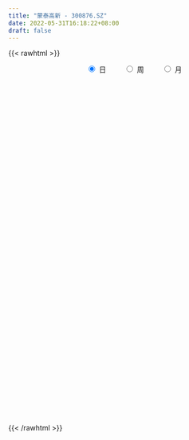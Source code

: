```yaml
---
title: "蒙泰高新 - 300876.SZ"
date: 2022-05-31T16:18:22+08:00
draft: false
---
```

{{< rawhtml >}}
    <div style="text-align: center">
        <label style="padding: 1rem;"><input style="margin-right: .5rem" type="radio" name="period" value="D" checked onclick="period_change(this)">日</label>
        <label style="padding: 1rem;"><input style="margin-right: .5rem" type="radio" name="period" value="W" onclick="period_change(this)">周</label>
        <label style="padding: 1rem;"><input style="margin-right: .5rem" type="radio" name="period" value="M" onclick="period_change(this)">月</label>
    </div>
    <div id="chart" style="height: 700px;"></div> 
    <script type="text/javascript">
        const D_v = [4947.8,5869.08,5915.43,6955.5,17570.25,9232.71,7973.0,12886.56,9664.67,8610.16,10108.87,8156.1,5691.07,6087.09,16517.33,10435.5,16164.67,9562.5,5220.0,5519.73,7847.23,6619.63,8052.78,12921.0,33000.77,40344.92,24830.2,15642.73,12408.95,14335.65,8112.71,14130.33,15173.37,12324.1,12690.55,17866.9,16000.76,11946.76,48469.79,60408.6,54025.18,60568.71,37964.62,71799.37,44665.29,30763.75,27794.61,25847.07,21145.64,21874.9,22202.24,23162.33,22849.87,26089.94,38237.66,36238.85,53331.64,39367.34,25681.87,22185.46,30915.21,22393.83,17345.9,11479.42,12455.27,13465.22,15957.64,14715.15,20132.82,25578.5,16954.0,31199.04,18331.45,12551.35,8053.0,10850.27,9011.78,12446.5,10329.12,8588.97,7946.69,10546.63,7507.86,27014.06,17063.21,12284.14,9251.61,9175.0,11747.5,9773.64,4599.0,5991.19,3488.43,3484.36,3440.36,4953.55,3055.0,4478.85,3691.42,3480.26,4082.21,4718.91,4877.07,3605.45,5239.49,3565.15,8129.0,6405.09,4624.0,4260.86,4659.86,3705.67,3095.0,5019.1,4616.0,3932.98,8820.98,6973.0,9433.84,12247.0,9749.06,5784.5,6891.0,13695.23,7929.0,7364.0,9085.47,5839.5,5470.17,5631.56,6888.0,11754.69,6736.64,5154.71,13082.11,34253.31,46655.26,26765.5,17145.48,20607.56,21889.39,31082.67,41710.1,24690.13,13692.29,8050.96,9422.0,9951.0,10687.02,10714.36,6744.96,7446.86,6083.0,4012.26,6496.0,6662.5,7643.0,6551.0,5077.0,6326.0,7588.0,5067.0,5858.0,7345.91,8413.0,4326.0,7781.79,4653.0,3297.0,5051.0,2638.0,4674.0,3622.45,2903.69,3290.04,2206.25,2754.0,2403.0,2941.0,2536.0,2779.25,5624.0,2284.0,2819.79,3979.75,5150.0,10726.0,4093.0,5071.0,4345.79,2842.79,4242.79,3124.0,3819.21,5268.0,4876.0,3822.75,5421.0,3046.0,4171.98,5560.0,3844.0,2275.0,3031.0,3188.5,3688.0,3097.0,6736.0,3457.0,2982.0,3310.71,7116.37,7800.34,6497.0,5997.5,8890.71,3674.0,6821.02,3493.0,1990.0,3546.0,2419.0,1947.79,2954.79,10457.79,13501.02,13012.74,8728.15,5416.74,6007.0,9937.57,7423.83,6780.0,3778.17,4266.17,6203.0,4627.33,4522.0,3739.0,3641.0,3632.0,3218.0,2934.0,2790.75,4060.97,3537.03,3613.0,4491.0,3736.0,3696.83]
const D_histogram = [0.0,0.009451396,-0.0040444435,-0.0085256757,0.0615781885,0.1002676582,0.0943233184,0.1335903721,0.1597693359,0.1470224645,0.1291199257,0.0941307313,0.0670717717,0.0229299604,0.0629612489,0.0671888257,0.0234053627,-0.0476032211,-0.1047481184,-0.1405241392,-0.1147174508,-0.0866816829,-0.0459232805,0.0203120552,0.150657777,0.3051907281,0.2984957347,0.2401945976,0.2011961204,0.0901939971,-0.0055122807,0.0154681975,0.0227689917,0.0468880188,0.0133919767,0.0425376964,0.0192234621,0.0114573,0.1524293355,0.2717850022,0.4305702605,0.441582314,0.3249934768,0.5118282403,0.5206437729,0.4200159104,0.2891236406,0.0786860411,-0.1965838933,-0.2846645393,-0.2791320259,-0.204495232,-0.2418394612,-0.1433542308,-0.0225289542,-0.1504160187,0.00947703,0.0458466918,0.0361790196,-0.0453922183,-0.0422690969,-0.1480531296,-0.3162152399,-0.3772220853,-0.3972450507,-0.4627154456,-0.4028641508,-0.3580379294,-0.3084063754,-0.2456959676,-0.2739119613,-0.4313630104,-0.4942447219,-0.5520203548,-0.5348981382,-0.5146142219,-0.4323844329,-0.3240983152,-0.2334044299,-0.1932441488,-0.1719291862,-0.1140056254,-0.107739892,0.0279829936,0.0984311383,0.0862497852,0.0403590519,0.0121892262,-0.0273561746,-0.1191531602,-0.1617547086,-0.2068297943,-0.2039957426,-0.1569555933,-0.1145592982,-0.1148406448,-0.073546242,-0.0113426515,0.0071756665,0.0300961567,0.0727703334,0.0743878432,0.0430932755,0.0292479625,-0.0032381726,-0.0015932692,-0.0800828476,-0.1471619174,-0.1408619094,-0.0835433073,-0.0758125599,-0.052144387,0.0055927735,0.064630502,0.1300672229,0.1781423736,0.2300550113,0.2786064255,0.3369893488,0.4304698639,0.4361083642,0.4376918266,0.3732840709,0.4054992426,0.3872876491,0.366527494,0.3740406191,0.3589593498,0.320869195,0.25387274,0.2220950045,0.2444263079,0.2063257921,0.1526602299,0.1496760577,0.2696282779,0.4206692243,0.4392976092,0.4082393734,0.3675216034,0.3044134406,0.3155674233,0.1867327585,-0.0317101421,-0.2368287533,-0.3504767402,-0.4372100784,-0.5254750286,-0.6082435102,-0.5835497754,-0.5324234402,-0.4655644947,-0.4114547763,-0.3514781774,-0.2674865163,-0.2043681991,-0.130085261,-0.1128884805,-0.0741444197,-0.0294367508,0.0381622062,0.0622907723,0.0363425172,0.0584100832,0.0021779039,-0.0182846293,-0.0996374746,-0.1737052667,-0.2351566391,-0.3013185446,-0.3007562433,-0.3465506822,-0.3003963594,-0.2248039593,-0.1335788526,-0.0521579723,-0.0011915296,0.0028224186,0.0433376106,0.0786750364,0.1137833532,0.136558725,0.1482162572,0.1614014352,0.1448800424,0.1531094303,0.0727509649,0.0448666512,0.0121751905,0.0241437025,0.0363311843,0.036600201,0.0242534558,-0.0212420365,-0.0989359723,-0.1603807354,-0.1614354524,-0.1683200117,-0.2140178856,-0.3007008137,-0.2679674039,-0.2181997106,-0.1522980668,-0.0989324992,-0.0566217383,-0.0012798609,0.0101918711,0.037014642,0.0587392872,0.0369266316,0.0481141053,0.1126786948,0.1831196208,0.2449395361,0.2572370001,0.1610272213,0.0317268577,-0.0246694132,-0.0959844096,-0.1241787684,-0.1834458921,-0.1855734616,-0.1589149686,-0.1335202093,-0.0607984666,0.0246775071,-0.124544209,-0.3226658021,-0.390995039,-0.4264238418,-0.303574569,-0.1427125051,-0.0177925437,0.1051822447,0.2051331584,0.2805298392,0.3378399842,0.380199085,0.3954475407,0.3900883851,0.3686519169,0.3565736844,0.3348588489,0.3208808034,0.2351530859,0.2092759089,0.1936988979,0.1875120134,0.1661052339,0.1575366985]
const D_fast = [0.0,0.011814245,-0.0026927054,-0.0093053565,0.0761930548,0.139949439,0.1575859289,0.2302505755,0.2963718734,0.3203806181,0.3347580606,0.3233015491,0.3130105324,0.2746012113,0.330372812,0.3513975953,0.3134654728,0.2305560838,0.1472241569,0.0763171013,0.073444427,0.0798097741,0.1090873564,0.1804007059,0.348410872,0.5792415051,0.6471704454,0.6489179577,0.6602185105,0.5717648866,0.4746805386,0.4995280661,0.5125211083,0.5483621401,0.5182140922,0.5579942359,0.5394858672,0.53458403,0.7136633994,0.9009653167,1.1673931401,1.2888007721,1.2534603042,1.5682521278,1.7072286035,1.7116047186,1.652993359,1.4622272698,1.1378113621,0.9785645812,0.9143140882,0.9378270741,0.8400229796,0.9026696522,1.0178626903,0.8523716211,1.0146339273,1.0624652621,1.0618423448,0.9689230523,0.9614788995,0.8186815844,0.5714656641,0.4161532974,0.2968190694,0.115669813,0.0748050701,0.0301218092,0.0026517694,0.0039381852,-0.0927557988,-0.3580476005,-0.5444904924,-0.7402712141,-0.8568735321,-0.9652431711,-0.9911094904,-0.9638479515,-0.9315051737,-0.9396559298,-0.9613232638,-0.9319011093,-0.9525703489,-0.8098517149,-0.7147957856,-0.7054146924,-0.7412156628,-0.7663381819,-0.8127226264,-0.934307902,-1.0173481276,-1.1141306618,-1.1622955458,-1.1544942949,-1.1407378242,-1.1697293321,-1.1468214898,-1.0874535622,-1.0671413276,-1.0366967982,-0.9758300381,-0.9556155675,-0.9761368163,-0.9826701387,-1.015965817,-1.0147192309,-1.1132295212,-1.2170990703,-1.2460145397,-1.2095817645,-1.2208041569,-1.2101720809,-1.1510367269,-1.075841373,-0.9778878464,-0.8852771022,-0.7758507117,-0.6576476912,-0.5150174307,-0.3139194496,-0.1992538582,-0.0882474392,-0.0593341771,0.0742558051,0.152866124,0.2237378424,0.3247611222,0.3994196904,0.4415468343,0.4380185643,0.46176458,0.5452024603,0.5586833926,0.5431828878,0.57761773,0.7649770198,1.0211852722,1.1496380595,1.220639667,1.2718022978,1.2847974952,1.3748433337,1.2926918586,1.0663214224,0.8019956229,0.600728451,0.4046925932,0.1850588858,-0.0497704733,-0.1709641823,-0.2529437073,-0.3024758854,-0.3512298611,-0.3791228065,-0.3620027745,-0.349976507,-0.3082148843,-0.3192402239,-0.299032268,-0.2616837868,-0.1845442782,-0.1448430191,-0.1617056449,-0.125035558,-0.1807232614,-0.2057569519,-0.3120191659,-0.4295132746,-0.5497538068,-0.6912453485,-0.765872108,-0.8983042174,-0.9272489845,-0.9078575742,-0.8500271807,-0.7816457934,-0.7309772331,-0.7262576803,-0.6749080856,-0.6199019008,-0.5563477457,-0.4994326926,-0.4507210961,-0.3971855593,-0.3774869415,-0.330980196,-0.3931509202,-0.4098185712,-0.4394662342,-0.4214617966,-0.4001915187,-0.3907724518,-0.397055833,-0.4478618344,-0.5502897633,-0.6518297103,-0.6932432903,-0.7422078525,-0.8414101978,-1.0032683294,-1.0375267705,-1.0423090048,-1.0144818778,-0.985849435,-0.9576941087,-0.9026721965,-0.8886524968,-0.8525760653,-0.8161665984,-0.8287475961,-0.805531596,-0.7127973328,-0.5965765017,-0.4735217023,-0.3969149883,-0.4528679618,-0.574236611,-0.6368002351,-0.732111334,-0.7913503848,-0.8964789815,-0.9449999165,-0.9580701656,-0.9660554587,-0.9085333326,-0.8168879822,-0.9972457505,-1.2760337941,-1.4421117908,-1.584146554,-1.5371909235,-1.4120069859,-1.2915351603,-1.1422648108,-0.9910306075,-0.845501467,-0.7037313259,-0.5663224538,-0.4522121129,-0.3600491722,-0.2893226612,-0.2122574726,-0.1502575958,-0.0840154406,-0.1109548866,-0.0845130863,-0.0516653728,-0.0109742541,0.0091452749,0.0399609142]
const D_slow = [0.0,0.002362849,0.0013517381,-0.0007796808,0.0146148663,0.0396817808,0.0632626105,0.0966602035,0.1366025374,0.1733581536,0.205638135,0.2291708178,0.2459387607,0.2516712508,0.2674115631,0.2842087695,0.2900601102,0.2781593049,0.2519722753,0.2168412405,0.1881618778,0.1664914571,0.1550106369,0.1600886507,0.197753095,0.274050777,0.3486747107,0.4087233601,0.4590223902,0.4815708895,0.4801928193,0.4840598687,0.4897521166,0.5014741213,0.5048221155,0.5154565396,0.5202624051,0.5231267301,0.5612340639,0.6291803145,0.7368228796,0.8472184581,0.9284668273,1.0564238874,1.1865848306,1.2915888082,1.3638697184,1.3835412287,1.3343952553,1.2632291205,1.193446114,1.1423223061,1.0818624408,1.0460238831,1.0403916445,1.0027876398,1.0051568973,1.0166185703,1.0256633252,1.0143152706,1.0037479964,0.966734714,0.887680904,0.7933753827,0.69406412,0.5783852586,0.4776692209,0.3881597386,0.3110581447,0.2496341528,0.1811561625,0.0733154099,-0.0502457705,-0.1882508593,-0.3219753938,-0.4506289493,-0.5587250575,-0.6397496363,-0.6981007438,-0.746411781,-0.7893940775,-0.8178954839,-0.8448304569,-0.8378347085,-0.8132269239,-0.7916644776,-0.7815747146,-0.7785274081,-0.7853664517,-0.8151547418,-0.855593419,-0.9073008675,-0.9582998032,-0.9975387015,-1.0261785261,-1.0548886873,-1.0732752478,-1.0761109107,-1.074316994,-1.0667929549,-1.0486003715,-1.0300034107,-1.0192300918,-1.0119181012,-1.0127276444,-1.0131259617,-1.0331466736,-1.0699371529,-1.1051526303,-1.1260384571,-1.1449915971,-1.1580276938,-1.1566295005,-1.140471875,-1.1079550692,-1.0634194758,-1.005905723,-0.9362541166,-0.8520067795,-0.7443893135,-0.6353622224,-0.5259392658,-0.4326182481,-0.3312434374,-0.2344215251,-0.1427896516,-0.0492794969,0.0404603406,0.1206776393,0.1841458243,0.2396695755,0.3007761524,0.3523576005,0.3905226579,0.4279416724,0.4953487418,0.6005160479,0.7103404502,0.8124002936,0.9042806944,0.9803840546,1.0592759104,1.1059591,1.0980315645,1.0388243762,0.9512051912,0.8419026716,0.7105339144,0.5584730369,0.412585593,0.279479733,0.1630886093,0.0602249152,-0.0276446291,-0.0945162582,-0.145608308,-0.1781296232,-0.2063517434,-0.2248878483,-0.232247036,-0.2227064844,-0.2071337914,-0.1980481621,-0.1834456412,-0.1829011653,-0.1874723226,-0.2123816913,-0.2558080079,-0.3145971677,-0.3899268039,-0.4651158647,-0.5517535352,-0.6268526251,-0.6830536149,-0.7164483281,-0.7294878211,-0.7297857035,-0.7290800989,-0.7182456962,-0.6985769371,-0.6701310989,-0.6359914176,-0.5989373533,-0.5585869945,-0.5223669839,-0.4840896263,-0.4659018851,-0.4546852223,-0.4516414247,-0.4456054991,-0.436522703,-0.4273726528,-0.4213092888,-0.4266197979,-0.451353791,-0.4914489748,-0.5318078379,-0.5738878409,-0.6273923122,-0.7025675157,-0.7695593666,-0.8241092943,-0.862183811,-0.8869169358,-0.9010723704,-0.9013923356,-0.8988443678,-0.8895907073,-0.8749058855,-0.8656742276,-0.8536457013,-0.8254760276,-0.7796961224,-0.7184612384,-0.6541519884,-0.6138951831,-0.6059634686,-0.6121308219,-0.6361269243,-0.6671716164,-0.7130330895,-0.7594264549,-0.799155197,-0.8325352494,-0.847734866,-0.8415654892,-0.8727015415,-0.953367992,-1.0511167518,-1.1577227122,-1.2336163545,-1.2692944808,-1.2737426167,-1.2474470555,-1.1961637659,-1.1260313061,-1.0415713101,-0.9465215388,-0.8476596536,-0.7501375574,-0.6579745781,-0.568831157,-0.4851164448,-0.4048962439,-0.3461079725,-0.2937889952,-0.2453642708,-0.1984862674,-0.1569599589,-0.1175757843]
const D_data = [['2021-05-20', 29.8151, 29.7855, 29.7559, 30.1409],['2021-05-21', 29.7657, 29.9336, 29.7657, 30.21],['2021-05-24', 29.9336, 29.6374, 29.4202, 30.1113],['2021-05-25', 29.6275, 29.6966, 29.4498, 29.8743],['2021-05-26', 29.6176, 30.832, 29.6176, 31.3848],['2021-05-27', 30.6345, 30.8024, 30.4371, 30.9998],['2021-05-28', 30.753, 30.4173, 30.2594, 30.8912],['2021-05-31', 30.4173, 31.1775, 30.21, 31.2861],['2021-06-01', 31.0985, 31.3256, 30.8616, 31.4342],['2021-06-02', 31.1973, 31.0195, 30.8024, 31.3947],['2021-06-03', 31.1775, 31.0097, 30.9998, 31.9476],['2021-06-04', 30.8024, 30.7727, 30.6839, 31.1874],['2021-06-07', 30.6345, 30.8024, 30.6148, 31.0985],['2021-06-08', 30.7826, 30.4667, 30.3976, 30.9702],['2021-06-09', 30.3877, 31.5823, 30.3877, 31.6711],['2021-06-10', 31.4441, 31.3453, 31.0492, 31.5922],['2021-06-11', 31.4342, 30.7135, 30.595, 32.0463],['2021-06-15', 30.7135, 30.0915, 29.9632, 30.9011],['2021-06-16', 30.1113, 29.8941, 29.7164, 30.2989],['2021-06-17', 29.8941, 29.8447, 29.6966, 30.0323],['2021-06-18', 30.1113, 30.516, 29.8151, 30.5852],['2021-06-21', 30.5062, 30.6345, 30.3581, 30.9011],['2021-06-22', 30.6345, 30.9504, 30.6345, 31.0985],['2021-06-23', 31.0985, 31.5724, 30.8122, 31.6119],['2021-06-24', 31.5823, 33.0039, 31.5823, 34.159],['2021-06-25', 33.073, 34.2972, 32.1944, 34.6033],['2021-06-28', 34.0603, 32.9644, 32.7867, 34.0603],['2021-06-29', 33.1125, 32.4116, 32.2141, 33.3001],['2021-06-30', 32.4116, 32.6288, 32.1351, 32.7769],['2021-07-01', 32.4906, 31.5033, 31.4145, 32.5103],['2021-07-02', 31.3453, 31.2367, 31.1084, 32.0463],['2021-07-05', 31.2466, 32.5695, 31.2466, 32.7275],['2021-07-06', 32.5597, 32.5597, 32.4017, 33.2014],['2021-07-07', 32.4017, 32.9546, 32.1845, 33.0434],['2021-07-08', 32.9546, 32.303, 32.2339, 33.1421],['2021-07-09', 31.918, 33.1718, 31.918, 33.2507],['2021-07-12', 33.7049, 32.6288, 32.53, 33.7148],['2021-07-13', 32.6189, 32.8262, 32.1845, 32.8953],['2021-07-14', 32.6485, 35.1956, 32.4807, 36.0348],['2021-07-15', 34.5835, 35.8867, 34.4355, 38.3845],['2021-07-16', 35.788, 37.5157, 34.6132, 38.3845],['2021-07-19', 38.5029, 36.5877, 36.4198, 40.4775],['2021-07-20', 35.5412, 35.1364, 34.7415, 36.0348],['2021-07-21', 35.2154, 39.6087, 35.2154, 40.5268],['2021-07-22', 39.4211, 38.4832, 37.6934, 39.4211],['2021-07-23', 38.888, 37.417, 37.0221, 38.888],['2021-07-26', 37.7033, 36.8838, 35.4425, 38.3055],['2021-07-27', 36.5087, 35.3042, 34.5539, 37.4565],['2021-07-28', 34.6823, 33.3199, 32.224, 35.0673],['2021-07-29', 33.5469, 34.6724, 33.5469, 35.551],['2021-07-30', 34.4749, 35.5708, 34.3663, 35.9065],['2021-08-02', 35.4227, 36.6272, 35.2647, 37.101],['2021-08-03', 36.41, 35.3042, 35.2154, 36.9233],['2021-08-04', 35.5412, 37.1701, 35.3437, 37.3182],['2021-08-05', 37.1899, 38.1278, 36.5778, 38.5029],['2021-08-06', 36.637, 35.0673, 33.5667, 36.7061],['2021-08-09', 35.5017, 38.8485, 35.1463, 40.4775],['2021-08-10', 39.1447, 37.9994, 37.5157, 39.3421],['2021-08-11', 38.809, 37.6736, 36.7259, 38.809],['2021-08-12', 37.6144, 36.6666, 36.0348, 37.6144],['2021-08-13', 37.1998, 37.6243, 36.3507, 38.4931],['2021-08-16', 37.2689, 36.0447, 36.0348, 37.5157],['2021-08-17', 35.5412, 34.4651, 34.4256, 36.1829],['2021-08-18', 34.159, 35.0278, 34.159, 35.4425],['2021-08-19', 34.8501, 35.1167, 33.9122, 35.2647],['2021-08-20', 35.0278, 34.0603, 33.6654, 35.4918],['2021-08-23', 34.3663, 35.3437, 34.1886, 35.6596],['2021-08-24', 35.403, 35.1956, 35.0081, 36.7851],['2021-08-25', 35.087, 35.2944, 34.1195, 36.2224],['2021-08-26', 35.0475, 35.5807, 34.4651, 35.9558],['2021-08-27', 35.3635, 34.3565, 34.3565, 35.5214],['2021-08-30', 34.1491, 31.9673, 31.8883, 34.3367],['2021-08-31', 31.8094, 32.1845, 31.217, 32.2635],['2021-09-01', 32.1055, 31.4836, 30.911, 32.4511],['2021-09-02', 31.2071, 31.839, 31.1973, 31.8785],['2021-09-03', 31.8883, 31.5033, 31.4934, 32.6584],['2021-09-06', 31.4934, 32.1055, 31.3453, 32.4412],['2021-09-07', 32.1055, 32.5597, 31.8883, 32.8361],['2021-09-08', 32.4609, 32.5597, 32.3129, 32.8262],['2021-09-09', 32.7176, 32.0068, 31.9871, 32.7472],['2021-09-10', 32.0068, 31.681, 31.4934, 32.0265],['2021-09-13', 31.681, 32.1253, 30.9998, 32.2832],['2021-09-14', 31.8291, 31.4441, 31.4145, 32.0957],['2021-09-15', 31.4638, 33.3001, 31.4638, 34.2281],['2021-09-16', 33.0237, 32.9743, 32.5893, 33.8628],['2021-09-17', 32.8065, 32.0562, 31.4441, 33.1718],['2021-09-22', 31.5823, 31.4145, 31.2565, 32.0858],['2021-09-23', 31.6909, 31.3453, 31.2664, 31.76],['2021-09-24', 31.602, 30.9011, 30.7826, 31.7106],['2021-09-27', 30.9998, 29.7164, 29.6966, 31.0887],['2021-09-28', 29.7065, 29.7361, 29.6275, 30.0125],['2021-09-29', 29.4202, 29.1931, 29.1339, 29.5584],['2021-09-30', 28.4823, 29.3807, 28.4823, 29.5189],['2021-10-08', 29.5189, 29.7855, 29.5189, 30.2297],['2021-10-11', 29.6374, 29.7164, 29.6176, 30.1606],['2021-10-12', 29.4202, 29.0549, 28.6304, 29.9336],['2021-10-13', 29.3215, 29.4597, 29.0352, 29.5288],['2021-10-14', 29.4202, 29.8151, 29.1833, 29.904],['2021-10-15', 29.9533, 29.3313, 29.2524, 29.9632],['2021-10-18', 29.2227, 29.361, 29.1734, 29.509],['2021-10-19', 29.3116, 29.6769, 29.2524, 29.7756],['2021-10-20', 29.6868, 29.1931, 29.1635, 29.8052],['2021-10-21', 29.1141, 28.6008, 28.581, 29.2326],['2021-10-22', 28.6008, 28.581, 28.5415, 28.9364],['2021-10-25', 28.581, 28.0874, 28.038, 28.8278],['2021-10-26', 28.0973, 28.2849, 28.0973, 28.5909],['2021-10-27', 28.2651, 26.8928, 26.4683, 28.5119],['2021-10-28', 26.8928, 26.3992, 25.6686, 26.9027],['2021-10-29', 26.3893, 26.883, 25.8957, 27.0212],['2021-11-01', 26.9521, 27.4457, 26.804, 27.7419],['2021-11-02', 27.6431, 26.7744, 26.5473, 27.7814],['2021-11-03', 26.804, 26.8435, 26.488, 27.0113],['2021-11-04', 26.9521, 27.3075, 26.6658, 27.3371],['2021-11-05', 27.2482, 27.5049, 27.1693, 27.7715],['2021-11-08', 27.495, 27.8406, 27.2482, 27.9591],['2021-11-09', 28.1269, 27.8998, 27.653, 28.1368],['2021-11-10', 27.8801, 28.2355, 27.3865, 28.5613],['2021-11-11', 28.0973, 28.5317, 28.0479, 28.6995],['2021-11-12', 28.5317, 29.0648, 28.3046, 29.3215],['2021-11-15', 28.8871, 30.1113, 28.8575, 30.1903],['2021-11-16', 30.0125, 29.5288, 29.4992, 30.1113],['2021-11-17', 29.6176, 29.7657, 29.3412, 30.0619],['2021-11-18', 29.5387, 29.0253, 28.9068, 30.1113],['2021-11-19', 29.1536, 30.4075, 28.9759, 30.6049],['2021-11-22', 30.3976, 30.0915, 30.0027, 30.6049],['2021-11-23', 30.4963, 30.2297, 29.8151, 30.9899],['2021-11-24', 30.0915, 30.832, 29.9928, 31.0689],['2021-11-25', 30.9011, 30.8221, 30.5457, 31.0788],['2021-11-26', 30.6444, 30.674, 30.2199, 30.9011],['2021-11-29', 29.7954, 30.2791, 29.7954, 30.5062],['2021-11-30', 29.9928, 30.674, 29.8645, 31.0985],['2021-12-01', 30.4667, 31.5527, 30.4667, 32.1845],['2021-12-02', 31.4934, 30.9801, 30.9603, 31.602],['2021-12-03', 30.7727, 30.7332, 30.4667, 31.2367],['2021-12-06', 30.7332, 31.3947, 30.0718, 31.8686],['2021-12-07', 31.1775, 33.4877, 30.289, 33.7049],['2021-12-08', 33.0237, 34.9686, 32.4807, 36.0348],['2021-12-09', 34.9784, 34.2084, 34.08, 35.4523],['2021-12-10', 34.08, 34.0011, 33.3001, 34.4355],['2021-12-13', 34.7514, 34.1195, 33.6456, 35.3141],['2021-12-14', 34.5638, 33.9616, 33.9221, 35.5214],['2021-12-15', 33.9616, 35.1463, 33.3692, 35.7288],['2021-12-16', 34.5539, 33.4285, 33.1816, 36.7654],['2021-12-17', 32.9743, 31.5823, 31.3947, 33.0829],['2021-12-20', 31.2466, 30.6444, 30.4272, 31.7896],['2021-12-21', 30.6049, 30.832, 30.4075, 30.9504],['2021-12-22', 31.0492, 30.4371, 30.3383, 31.0492],['2021-12-23', 30.3778, 29.667, 29.667, 30.3778],['2021-12-24', 29.6176, 28.9068, 28.8377, 29.9632],['2021-12-27', 28.9167, 29.6868, 28.739, 30.4864],['2021-12-28', 29.6868, 29.825, 29.5189, 30.368],['2021-12-29', 29.825, 29.9731, 29.1931, 30.4075],['2021-12-30', 29.9731, 29.8052, 29.6374, 30.2989],['2021-12-31', 29.7756, 29.8842, 29.6473, 29.9928],['2022-01-04', 30.0619, 30.3186, 29.8941, 30.5852],['2022-01-05', 30.2594, 30.2495, 29.9138, 30.5852],['2022-01-06', 30.2495, 30.6049, 30.0619, 31.0097],['2022-01-07', 30.6049, 30.0125, 30.0125, 30.8912],['2022-01-10', 30.0125, 30.3285, 29.6176, 30.368],['2022-01-11', 30.3285, 30.5555, 30.3285, 31.0887],['2022-01-12', 30.5358, 31.1183, 30.4568, 31.1479],['2022-01-13', 31.1183, 30.832, 30.6049, 31.217],['2022-01-14', 30.7826, 30.21, 30.0125, 30.8912],['2022-01-17', 30.0619, 30.8122, 30.0619, 30.8715],['2022-01-18', 30.911, 29.7361, 29.6473, 30.9899],['2022-01-19', 29.7361, 29.9434, 29.667, 30.3482],['2022-01-20', 29.9138, 28.8278, 28.5712, 29.9434],['2022-01-21', 28.8476, 28.354, 28.3342, 29.1141],['2022-01-24', 28.8278, 27.9393, 27.7912, 28.8278],['2022-01-25', 27.9294, 27.268, 26.9817, 27.9393],['2022-01-26', 27.268, 27.6234, 27.1791, 28.038],['2022-01-27', 27.89, 26.5868, 26.5868, 27.89],['2022-01-28', 26.8533, 27.3963, 26.6559, 27.7122],['2022-02-07', 27.4556, 27.7912, 27.4556, 28.0479],['2022-02-08', 27.7419, 28.196, 27.6234, 28.2157],['2022-02-09', 27.9492, 28.3638, 27.9492, 28.4033],['2022-02-10', 28.1763, 28.2157, 27.89, 28.5514],['2022-02-11', 28.1664, 27.6728, 27.495, 28.2651],['2022-02-14', 27.3667, 28.1664, 27.1495, 28.354],['2022-02-15', 28.2849, 28.2552, 27.8406, 28.3441],['2022-02-16', 28.2355, 28.4231, 28.1269, 28.5119],['2022-02-17', 28.4922, 28.4329, 28.2849, 28.7489],['2022-02-18', 28.4329, 28.4132, 27.8505, 28.4329],['2022-02-21', 28.3935, 28.5415, 28.2355, 28.5613],['2022-02-22', 28.4329, 28.2059, 27.7912, 28.502],['2022-02-23', 27.8505, 28.5415, 27.8505, 28.6501],['2022-02-24', 28.1466, 27.2581, 26.8435, 28.818],['2022-02-25', 27.6431, 27.6036, 27.4062, 27.9393],['2022-02-28', 27.6135, 27.3371, 26.5966, 27.9788],['2022-03-01', 27.5444, 27.7912, 27.347, 27.9196],['2022-03-02', 27.6826, 27.8208, 27.6629, 28.0183],['2022-03-03', 27.9689, 27.6728, 27.4457, 27.9788],['2022-03-04', 27.89, 27.4457, 27.2482, 27.89],['2022-03-07', 27.4457, 26.8138, 26.6954, 27.5444],['2022-03-08', 26.7546, 25.9648, 25.6785, 27.0508],['2022-03-09', 26.1326, 25.6193, 24.3161, 26.261],['2022-03-10', 25.7871, 26.0043, 25.7871, 26.34],['2022-03-11', 25.7871, 25.6982, 24.6814, 25.8661],['2022-03-14', 25.6785, 24.8295, 24.8196, 25.6785],['2022-03-15', 24.7307, 23.6546, 23.5954, 25.0861],['2022-03-16', 24.168, 24.6715, 23.2499, 24.6814],['2022-03-17', 24.9282, 24.7998, 24.6814, 25.2342],['2022-03-18', 24.5333, 25.0467, 24.4839, 25.0861],['2022-03-21', 25.0467, 24.9874, 24.6814, 25.175],['2022-03-22', 24.7011, 24.9183, 24.5728, 25.175],['2022-03-23', 25.0861, 25.1947, 24.8097, 25.4613],['2022-03-24', 25.1849, 24.7011, 24.1877, 25.1849],['2022-03-25', 24.6912, 24.8887, 24.6814, 26.0438],['2022-03-28', 24.9282, 24.869, 24.2174, 25.175],['2022-03-29', 24.869, 24.2371, 24.1976, 25.017],['2022-03-30', 24.2371, 24.5333, 24.2371, 24.6518],['2022-03-31', 24.6419, 25.3527, 24.4049, 25.5304],['2022-04-01', 25.1849, 25.797, 24.9381, 25.9352],['2022-04-06', 25.876, 26.1129, 25.718, 26.34],['2022-04-07', 25.9056, 25.797, 25.7575, 26.3597],['2022-04-08', 24.7604, 24.2865, 24.1384, 24.8196],['2022-04-11', 23.8422, 23.2499, 23.2499, 23.9903],['2022-04-12', 23.24, 23.5756, 22.7069, 23.5756],['2022-04-13', 23.5954, 22.9043, 22.7858, 23.5954],['2022-04-14', 23.2202, 22.9932, 22.8056, 23.2893],['2022-04-15', 22.7661, 22.1441, 22.0651, 22.7661],['2022-04-18', 22.1145, 22.4403, 21.6308, 22.6674],['2022-04-19', 22.4403, 22.618, 22.4304, 22.8747],['2022-04-20', 22.7957, 22.5094, 22.2626, 23.082],['2022-04-21', 22.4502, 23.1709, 21.9467, 24.3457],['2022-04-22', 22.9537, 23.625, 21.9171, 24.1384],['2022-04-25', 23.003, 20.3473, 20.2387, 23.0919],['2022-04-26', 20.0413, 18.4814, 18.3136, 20.1992],['2022-04-27', 18.4617, 18.9553, 17.6719, 19.0244],['2022-04-28', 18.7578, 18.5999, 18.5604, 19.4884],['2022-04-29', 18.5999, 20.3572, 18.284, 20.8804],['2022-05-05', 20.1992, 21.2457, 20.0413, 21.4234],['2022-05-06', 20.8804, 21.3247, 20.6435, 21.7492],['2022-05-09', 21.0088, 21.8282, 21.0088, 21.996],['2022-05-10', 21.8282, 22.0948, 21.4037, 22.3317],['2022-05-11', 22.2132, 22.2922, 21.8776, 22.8352],['2022-05-12', 22.2922, 22.5193, 22.2922, 22.776],['2022-05-13', 22.5488, 22.7489, 22.4088, 22.939],['2022-05-16', 22.989, 22.7489, 22.2187, 22.989],['2022-05-17', 22.5588, 22.7189, 22.0586, 22.879],['2022-05-18', 22.7089, 22.6489, 22.5188, 23.1391],['2022-05-19', 22.3087, 22.879, 22.2887, 22.949],['2022-05-20', 22.979, 22.869, 22.7689, 23.3091],['2022-05-23', 22.919, 23.069, 22.8289, 23.1591],['2022-05-24', 23.069, 22.0687, 22.0687, 23.1891],['2022-05-25', 22.2887, 22.6489, 22.1087, 22.6689],['2022-05-26', 22.1587, 22.7889, 21.9286, 22.7889],['2022-05-27', 22.7789, 22.969, 22.5288, 23.1791],['2022-05-30', 22.88, 22.82, 22.61, 23.04],['2022-05-31', 22.95, 23.01, 22.49, 23.15]]
const W_v = [727065.05,301161.01,256857.26,417402.84,313719.16,193884.98,48223.14,371448.32,420151.73,239295.15,169517.41,159062.55,190633.16,225287.92,107629.12,93943.5,91076.8,75062.91,48725.67,85304.77,89432.8,102721.61,105303.06,117423.73,35704.19,29765.68,89851.94,74236.06,114662.68,138505.07,93578.44,55336.3,73999.93,48844.57,44471.88,51927.78,12206.01,34374.3,35231.82,47646.89,49426.36,54895.66,28149.46,100939.1,75330.24,72185.25,190851.09,245761.74,118864.46,146578.65,171481.52,77139.64,93338.11,80985.11,48323.06,74415.9,30174.11,23852.26,3484.36,19619.18,20763.9,27962.73,20740.49,33776.8,48366.79,35688.14,36165.6,137901.66,139979.85,51803.27,35001.44,27352.5,29916.0,32519.7,19282.45,13556.98,16164.25,26768.54,19626.37,23206.96,18896.98,19740.5,24666.42,21385.21,19524.02,31280.39,43102.2,14203.83,23396.67,17164.0,18492.75,7432.83]
const W_histogram = [0.0,-0.5124175499,-1.2378940285,-1.2170488032,-1.0151663649,-1.1441741742,-0.9306330702,-0.1998850401,0.2972643234,0.1989398795,0.4885029006,0.2935243844,0.2116938083,0.2108562647,-0.0812754302,-0.2201398593,-0.6893670924,-1.0116463541,-1.1907124844,-1.3054521311,-1.2188501322,-1.0785101124,-0.7930089635,-0.9596245256,-1.005784049,-0.8078034843,-0.6999636039,-0.5125299727,-0.2688496453,0.0304579038,0.1955818733,0.2387249481,0.3346202469,0.318265402,0.2786114268,0.0906510564,-0.0016735788,0.0120844467,0.0404152645,0.1207964386,0.2211249278,0.3017338308,0.3562435318,0.644636658,0.626414772,0.7343475533,1.0677438831,1.2390292532,1.1853821863,1.076550345,1.1316951852,0.8935193665,0.7282938459,0.4148062742,0.2173039875,0.1149611357,-0.0202948352,-0.1923561066,-0.2551663062,-0.3004452337,-0.3505739382,-0.4607955304,-0.4538033379,-0.3128150801,-0.1083797495,0.0566725887,0.175029544,0.4622870809,0.4763841609,0.3010627961,0.2486416165,0.221245614,0.2148829703,0.0904978342,-0.0442198947,-0.0994872198,-0.0722276009,-0.0934234441,-0.1020762086,-0.2036255283,-0.2876689627,-0.3241846787,-0.26020907,-0.2903702491,-0.4176180134,-0.3668648532,-0.5094195075,-0.4942147826,-0.3506546494,-0.2165948949,-0.0963064991,0.0054988193]
const W_fast = [0.0,-0.6405219373,-1.6754719231,-1.9588888986,-2.0107980515,-2.4258494043,-2.4449665679,-1.7641897978,-1.1927243535,-1.2413138276,-0.8296250813,-0.9512225014,-0.9801296254,-0.9282531028,-1.2407036552,-1.4346030492,-2.0761720554,-2.6513629057,-3.128107157,-3.5692098365,-3.7873203707,-3.916607879,-3.8293589709,-4.2358806644,-4.5334862001,-4.5374565064,-4.604607527,-4.545306389,-4.368838473,-4.0619164479,-3.8478970101,-3.7450726983,-3.5655223377,-3.5023108321,-3.4723119506,-3.6376095569,-3.7303525868,-3.7135734497,-3.6751388158,-3.564558532,-3.4089488108,-3.2529064502,-3.1093358662,-2.6597835754,-2.5214017684,-2.2298820989,-1.6295497983,-1.1485071149,-0.9058086352,-0.7455028903,-0.4074342538,-0.4222302308,-0.40538229,-0.6151682931,-0.7583445829,-0.8319471508,-0.9722768305,-1.1924271285,-1.3190289047,-1.4394191407,-1.5771913297,-1.8026118044,-1.9090704465,-1.8462859586,-1.6689455655,-1.4897250801,-1.3276107388,-0.9247814316,-0.7915883114,-0.8916439772,-0.8819047526,-0.8539893516,-0.8066312528,-0.9083919303,-1.0541646328,-1.134303763,-1.1251010442,-1.1696527485,-1.2038245652,-1.356280267,-1.512240942,-1.6298028276,-1.6308794864,-1.7336332278,-1.9652854955,-2.0062485486,-2.2761580797,-2.3845070504,-2.3286105796,-2.2486995489,-2.1524877778,-2.0493077546]
const W_slow = [0.0,-0.1281043875,-0.4375778946,-0.7418400954,-0.9956316866,-1.2816752302,-1.5143334977,-1.5643047577,-1.4899886769,-1.440253707,-1.3181279819,-1.2447468858,-1.1918234337,-1.1391093675,-1.1594282251,-1.2144631899,-1.386804963,-1.6397165515,-1.9373946726,-2.2637577054,-2.5684702384,-2.8380977665,-3.0363500074,-3.2762561388,-3.5277021511,-3.7296530221,-3.9046439231,-4.0327764163,-4.0999888276,-4.0923743517,-4.0434788834,-3.9837976463,-3.9001425846,-3.8205762341,-3.7509233774,-3.7282606133,-3.728679008,-3.7256578963,-3.7155540802,-3.6853549706,-3.6300737386,-3.5546402809,-3.465579398,-3.3044202335,-3.1478165405,-2.9642296521,-2.6972936814,-2.3875363681,-2.0911908215,-1.8220532353,-1.539129439,-1.3157495973,-1.1336761359,-1.0299745673,-0.9756485704,-0.9469082865,-0.9519819953,-1.000071022,-1.0638625985,-1.1389739069,-1.2266173915,-1.3418162741,-1.4552671086,-1.5334708786,-1.560565816,-1.5463976688,-1.5026402828,-1.3870685126,-1.2679724723,-1.1927067733,-1.1305463692,-1.0752349656,-1.0215142231,-0.9988897645,-1.0099447382,-1.0348165431,-1.0528734434,-1.0762293044,-1.1017483565,-1.1526547386,-1.2245719793,-1.305618149,-1.3706704164,-1.4432629787,-1.5476674821,-1.6393836954,-1.7667385722,-1.8902922679,-1.9779559302,-2.032104654,-2.0561812787,-2.0548065739]
const W_data = [['2020-08-28', 57.8431, 54.5, 42.1176, 93.1373],['2020-09-04', 52.8137, 46.4706, 45.549, 54.7843],['2020-09-11', 45.598, 39.6961, 35.7843, 46.2353],['2020-09-18', 39.2451, 46.0686, 39.2451, 54.0686],['2020-09-25', 45.7745, 47.9216, 42.5882, 53.9216],['2020-09-30', 47.7843, 42.9412, 42.9412, 51.6765],['2020-10-09', 43.549, 46.4314, 43.1373, 46.8529],['2020-10-16', 46.2451, 54.8039, 46.1471, 58.5196],['2020-10-23', 54.1667, 55.0294, 53.3235, 66.2745],['2020-10-30', 53.9216, 48.6373, 47.1569, 57.8235],['2020-11-06', 48.5392, 54.098, 47.8431, 56.7353],['2020-11-13', 53.9216, 48.4118, 47.1569, 55.1765],['2020-11-20', 48.4314, 49.1078, 48.049, 54.1176],['2020-11-27', 49.0196, 49.902, 48.9118, 54.8922],['2020-12-04', 49.6569, 45.3431, 45.1961, 50.4412],['2020-12-11', 45.6667, 45.8039, 43.2353, 46.3431],['2020-12-18', 45.8137, 39.4608, 39.2647, 46.9412],['2020-12-25', 39.2157, 38.2549, 37.2647, 41.2353],['2020-12-31', 38.5294, 37.549, 35.9608, 38.5294],['2021-01-08', 37.6471, 36.2549, 34.6863, 41.451],['2021-01-15', 36.3725, 37.3431, 31.7157, 38.7255],['2021-01-22', 37.2549, 37.3235, 36.4216, 40.0784],['2021-01-29', 38.0196, 39.1275, 35.2941, 40.0],['2021-02-05', 39.5784, 32.6275, 32.5588, 41.0784],['2021-02-10', 32.3627, 32.2843, 31.8627, 33.902],['2021-02-19', 32.7451, 34.5098, 32.5882, 34.6667],['2021-02-26', 34.5098, 33.0588, 32.0392, 36.4902],['2021-03-05', 33.1373, 33.8039, 32.8137, 34.6569],['2021-03-12', 33.8627, 34.7843, 32.451, 36.1569],['2021-03-19', 34.2157, 36.2745, 34.0686, 38.4216],['2021-03-26', 36.3431, 35.3627, 34.3627, 37.598],['2021-04-02', 35.3627, 34.0, 33.5392, 35.6373],['2021-04-09', 33.8333, 34.7059, 33.6569, 36.2451],['2021-04-16', 34.598, 33.2255, 32.549, 34.6765],['2021-04-23', 33.1373, 32.4804, 32.3627, 34.0098],['2021-04-30', 32.3725, 29.6176, 29.4804, 33.2549],['2021-05-07', 29.5098, 29.5588, 29.4412, 30.0882],['2021-05-14', 29.5392, 30.1471, 29.0882, 30.2647],['2021-05-21', 30.21, 29.9336, 29.3215, 30.3383],['2021-05-28', 29.9336, 30.4173, 29.4202, 31.3848],['2021-06-04', 30.4173, 30.7727, 30.21, 31.9476],['2021-06-11', 30.6345, 30.7135, 30.3877, 32.0463],['2021-06-18', 30.7135, 30.516, 29.6966, 30.9011],['2021-06-25', 30.5062, 34.2972, 30.3581, 34.6033],['2021-07-02', 34.0603, 31.2367, 31.1084, 34.0603],['2021-07-09', 31.2466, 33.1718, 31.2466, 33.2507],['2021-07-16', 33.7049, 37.5157, 32.1845, 38.3845],['2021-07-23', 38.5029, 37.417, 34.7415, 40.5268],['2021-07-30', 37.7033, 35.5708, 32.224, 38.3055],['2021-08-06', 35.4227, 35.0673, 33.5667, 38.5029],['2021-08-13', 35.5017, 37.6243, 35.1463, 40.4775],['2021-08-20', 37.2689, 34.0603, 33.6654, 37.5157],['2021-08-27', 34.3663, 34.3565, 34.1195, 36.7851],['2021-09-03', 34.1491, 31.5033, 30.911, 34.3367],['2021-09-10', 31.4934, 31.681, 31.3453, 32.8361],['2021-09-17', 31.681, 32.0562, 30.9998, 34.2281],['2021-09-24', 31.5823, 30.9011, 30.7826, 32.0858],['2021-09-30', 30.9998, 29.3807, 28.4823, 31.0887],['2021-10-08', 29.5189, 29.7855, 29.5189, 30.2297],['2021-10-15', 29.6374, 29.3313, 28.6304, 30.1606],['2021-10-22', 29.2227, 28.581, 28.5415, 29.8052],['2021-10-29', 28.581, 26.883, 25.6686, 28.8278],['2021-11-05', 26.9521, 27.5049, 26.488, 27.7814],['2021-11-12', 27.495, 29.0648, 27.2482, 29.3215],['2021-11-19', 28.8871, 30.4075, 28.8575, 30.6049],['2021-11-26', 30.3976, 30.674, 29.8151, 31.0788],['2021-12-03', 29.7954, 30.7332, 29.7954, 32.1845],['2021-12-10', 30.7332, 34.0011, 30.0718, 36.0348],['2021-12-17', 34.7514, 31.5823, 31.3947, 36.7654],['2021-12-24', 31.2466, 28.9068, 28.8377, 31.7896],['2021-12-31', 28.9167, 29.8842, 28.739, 30.4864],['2022-01-07', 30.0619, 30.0125, 29.8941, 31.0097],['2022-01-14', 30.0125, 30.21, 29.6176, 31.217],['2022-01-21', 30.0619, 28.354, 28.3342, 30.9899],['2022-01-28', 28.8278, 27.3963, 26.5868, 28.8278],['2022-02-11', 27.4556, 27.6728, 27.4556, 28.5514],['2022-02-18', 27.3667, 28.4132, 27.1495, 28.7489],['2022-02-25', 28.3935, 27.6036, 26.8435, 28.818],['2022-03-04', 27.6135, 27.4457, 26.5966, 28.0183],['2022-03-11', 27.4457, 25.6982, 24.3161, 27.5444],['2022-03-18', 25.6785, 25.0467, 23.2499, 25.6785],['2022-03-25', 25.0467, 24.8887, 24.1877, 26.0438],['2022-04-01', 24.9282, 25.797, 24.1976, 25.9352],['2022-04-08', 25.876, 24.2865, 24.1384, 26.3597],['2022-04-15', 23.8422, 22.1441, 22.0651, 23.9903],['2022-04-22', 22.1145, 23.625, 21.6308, 24.3457],['2022-04-29', 23.003, 20.3572, 17.6719, 23.0919],['2022-05-06', 20.1992, 21.3247, 20.0413, 21.7492],['2022-05-13', 21.0088, 22.7489, 21.0088, 22.939],['2022-05-20', 22.989, 22.869, 22.0586, 23.3091],['2022-05-27', 22.919, 22.969, 21.9286, 23.1891],['2022-06-02', 22.88, 23.01, 22.49, 23.15]]
const M_v = [801611.3100000001,1408478.9899999998,1079118.3399999999,772168.04,388771.0,382762.24,272745.54,454777.0200000001,240785.69,142345.58,273405.9,650110.8999999999,538068.41,208219.95,71830.17,151091.78,388332.26,109070.65,61560.77,93265.89,123092.16,80690.08]
const M_histogram = [0.0,-0.6156490028,-0.6043375492,-0.5972036462,-1.2304966436,-1.455245281,-1.8968541737,-1.9882944318,-2.2131979493,-2.114431991,-1.8200851306,-1.319300765,-1.1162276831,-1.0706817948,-1.1042836031,-0.7818851638,-0.5438072051,-0.4781894584,-0.3680223715,-0.357730731,-0.601924617,-0.5033555076]
const M_fast = [0.0,-0.7695612536,-0.9093341872,-1.0515011958,-1.9924183541,-2.5809783117,-3.4968007479,-4.0853146139,-4.8635176187,-5.2933596581,-5.4540340804,-5.2830749061,-5.3590587449,-5.5811833053,-5.8908560144,-5.763928866,-5.6618027086,-5.7157323265,-5.6975708325,-5.7767118748,-6.171386915,-6.1986566825]
const M_slow = [0.0,-0.1539122507,-0.304996638,-0.4542975496,-0.7619217105,-1.1257330307,-1.5999465742,-2.0970201821,-2.6503196694,-3.1789276672,-3.6339489498,-3.9637741411,-4.2428310618,-4.5105015105,-4.7865724113,-4.9820437022,-5.1179955035,-5.2375428681,-5.329548461,-5.4189811438,-5.569462298,-5.6953011749]
const M_data = [['2020-08-31', 57.8431, 52.5882, 42.1176, 93.1373],['2020-09-30', 51.0392, 42.9412, 35.7843, 54.0686],['2020-10-30', 43.549, 48.6373, 43.1373, 66.2745],['2020-11-30', 48.5392, 48.098, 47.1569, 56.7353],['2020-12-31', 47.6765, 37.549, 35.9608, 49.1667],['2021-01-29', 37.6471, 39.1275, 31.7157, 41.451],['2021-02-26', 39.5784, 33.0588, 31.8627, 41.0784],['2021-03-31', 33.1373, 34.1765, 32.451, 38.4216],['2021-04-30', 34.1275, 29.6176, 29.4804, 36.2451],['2021-05-31', 29.5098, 31.1775, 29.0882, 31.3848],['2021-06-30', 31.0985, 32.6288, 29.6966, 34.6033],['2021-07-30', 32.4906, 35.5708, 31.1084, 40.5268],['2021-08-31', 35.4227, 32.1845, 31.217, 40.4775],['2021-09-30', 32.1055, 29.3807, 28.4823, 34.2281],['2021-10-29', 29.5189, 26.883, 25.6686, 30.2297],['2021-11-30', 26.9521, 30.674, 26.488, 31.0985],['2021-12-31', 30.4667, 29.8842, 28.739, 36.7654],['2022-01-28', 30.0619, 27.3963, 26.5868, 31.217],['2022-02-28', 27.4556, 27.3371, 26.5966, 28.818],['2022-03-31', 27.5444, 25.3527, 23.2499, 28.0183],['2022-04-29', 25.1849, 20.3572, 17.6719, 26.3597],['2022-05-31', 20.1992, 23.01, 20.0413, 23.3091]]
        const D_a = [null,null,null,null,null,null,null,null,null,null,null,null,null,null,null,null,null,null,null,null,null,null,null,null,null,34.6033,null,null,null,null,31.1084,null,null,null,null,null,null,null,null,null,null,null,null,40.5268,null,null,null,null,32.224,null,null,null,null,null,null,null,40.4775,null,null,null,null,null,null,null,null,null,null,null,null,null,null,null,null,30.911,null,null,null,null,null,null,null,null,null,34.2281,null,null,null,null,null,null,null,null,28.4823,null,null,null,null,null,29.9632,null,null,null,null,null,null,null,null,25.6686,null,null,null,null,null,null,null,null,null,null,null,null,null,null,null,null,null,null,null,null,null,null,null,null,null,null,null,null,null,null,null,null,null,null,36.7654,null,null,null,null,null,null,28.739,null,null,null,null,null,null,null,null,null,null,null,31.217,null,null,null,null,null,null,null,null,null,26.5868,null,null,null,null,null,null,null,null,null,null,null,null,null,null,28.818,null,null,null,null,null,null,null,null,null,null,null,null,null,23.2499,null,null,null,null,null,null,null,null,null,null,null,null,null,26.3597,null,null,null,null,null,null,null,null,null,null,null,null,null,17.6719,null,null,null,null,null,null,null,null,null,null,null,null,null,23.3091,null,null,null,null,null,null,null]
const W_a = [null,null,35.7843,null,null,null,null,null,66.2745,null,null,null,null,null,null,null,null,null,null,null,31.7157,null,null,null,null,null,null,null,null,38.4216,null,null,null,null,null,null,null,29.0882,null,null,null,null,null,null,null,null,null,40.5268,null,null,null,null,null,null,null,null,null,null,null,null,null,25.6686,null,null,null,null,null,null,36.7654,null,null,null,null,null,null,null,null,null,null,null,null,null,null,null,null,null,17.6719,null,null,null,null,null]
const M_a = [null,null,null,null,null,null,null,null,null,null,null,null,null,null,25.6686,null,null,null,null,null,null,null]
        const D_b = [[{ coord: ['2021-06-25', 34.6033] }, { coord: ['2021-09-15', 32.224] }],[{ coord: ['2021-09-30', 29.9632] }, { coord: ['2022-02-24', 28.4823] }],[{ coord: ['2022-03-16', 23.3091] }, { coord: ['2022-05-20', 23.2499] }]]
const W_b = [[{ coord: ['2020-09-11', 38.4216] }, { coord: ['2021-12-17', 35.7843] }]]
const M_b = []
    </script>
{{< /rawhtml >}}